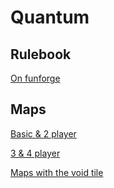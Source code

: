 # Quantum

## Rulebook
[On funforge](http://www.funforge.fr/US/files/quantum/Quantum_rules_US.pdf)

## Maps

[Basic & 2 player](https://games.gc.my/static/images/freeplay/quantum/maps1.jpg)

[3 & 4 player](https://games.gc.my/static/images/freeplay/quantum/maps2.jpg)

[Maps with the void tile](https://games.gc.my/static/images/freeplay/quantum/maps_void.jpg)
